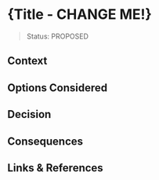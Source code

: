 # {Title - CHANGE ME!}

> Status: PROPOSED

<!--
PROPOSED, ACCEPTED, REJECTED, DEPRECATED, SUPERSEDED BY {link-to-ADR}
-->

## Context

<!--
What is the issue that we're seeing that motivates this decision or change?
-->

## Options Considered

<!--
What are the different options we considered? What are their pros & cons?
-->

## Decision

<!--
What is the change that we're proposing and/or doing?
-->

## Consequences

<!--
What becomes easier or more challenging to do because of this change?
-->

## Links &amp; References

<!--
Link to other ADRs, GitHub issues, documentation, etc.
-->
